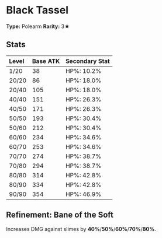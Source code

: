 # Black Tassel

**Type:** Polearm
**Rarity:** 3★

## Stats

| Level | Base ATK | Secondary Stat |
| :--- | :--- | :--- |
| 1/20 | 38 | HP%: 10.2% |
| 20/20 | 86 | HP%: 18.0% |
| 20/40 | 105 | HP%: 18.0% |
| 40/40 | 151 | HP%: 26.3% |
| 40/50 | 171 | HP%: 26.3% |
| 50/50 | 193 | HP%: 30.4% |
| 50/60 | 212 | HP%: 30.4% |
| 60/60 | 234 | HP%: 34.6% |
| 60/70 | 253 | HP%: 34.6% |
| 70/70 | 274 | HP%: 38.7% |
| 70/80 | 294 | HP%: 38.7% |
| 80/80 | 314 | HP%: 42.8% |
| 80/90 | 334 | HP%: 42.8% |
| 90/90 | 354 | HP%: 46.9% |

## Refinement: Bane of the Soft

Increases DMG against slimes by **40%**/**50%**/**60%**/**70%**/**80%**.

